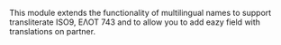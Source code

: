 This module extends the functionality of multilingual names to support transliterate ISO9, ΕΛΟΤ 743 and to allow you to add eazy field with translations on partner.

